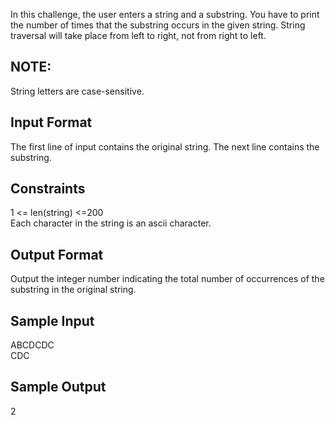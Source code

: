 In this challenge, the user enters a string and a substring. You have to print the number of times that the substring occurs in the given string. String traversal will take place from left to right, not from right to left.

<h2> NOTE:</h2> String letters are case-sensitive.

<h2> Input Format</h2>

The first line of input contains the original string. The next line contains the substring.

<h2> Constraints</h2>

1 <= len(string) <=200 <br>
Each character in the string is an ascii character.

<h2> Output Format</h2>

Output the integer number indicating the total number of occurrences of the substring in the original string.

<h2> Sample Input</h2>

ABCDCDC<br>
CDC

<h2> Sample Output</h2>

2
